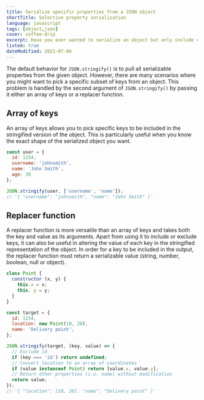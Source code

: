```yaml
---
title: Serialize specific properties from a JSON object
shortTitle: Selective property serialization
language: javascript
tags: [object,json]
cover: coffee-drip
excerpt: Have you ever wanted to serialize an object but only include certain keys? Turns out JavaScript provides an easy way to do this!
listed: true
dateModified: 2021-07-06
---
```


The default behavior for `JSON.stringify()` is to pull all serializable properties from the given object. However, there are many scenarios where you might want to pick a specific subset of keys from an object. This problem is handled by the second argument of `JSON.stringify()` by passing it either an array of keys or a replacer function.

## Array of keys

An array of keys allows you to pick specific keys to be included in the stringified version of the object. This is particularly useful when you know the exact shape of the serialized object you want.

```js
const user = {
  id: 1234,
  username: 'johnsmith',
  name: 'John Smith',
  age: 39
};

JSON.stringify(user, ['username', 'name']);
// '{ "username": "johnsmith", "name": "John Smith" }'
```

## Replacer function

A replacer function is more versatile than an array of keys and takes both the key and value as its arguments. Apart from using it to include or exclude keys, it can also be useful in altering the value of each key in the stringified representation of the object. In order for a key to be included in the output, the replacer function must return a serializable value (string, number, boolean, null or object).

```js
class Point {
  constructor (x, y) {
    this.x = x;
    this. y = y;
  }
}

const target = {
  id: 1234,
  location: new Point(10, 20),
  name: 'Delivery point',
};

JSON.stringify(target, (key, value) => {
  // Exclude id
  if (key === 'id') return undefined;
  // Convert location to an array of coordinates
  if (value instanceof Point) return [value.x, value.y];
  // Return other properties (i.e. name) without modification
  return value;
});
// '{ "location": [10, 20], "name": "Delivery point" }'
```
